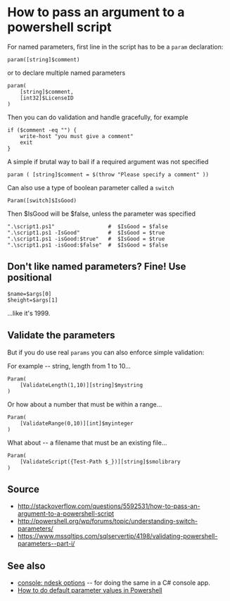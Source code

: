 ﻿# How to pass an argument to a powershell script

For named parameters, first line in the script has to be a `param` declaration:

	param([string]$comment)

or to declare multiple named parameters

	param(
		[string]$comment,
		[int32]$LicenseID
	)

Then you can do validation and handle gracefully, for example

	if ($comment -eq "") {
		write-host "you must give a comment"
		exit
	}

A simple if brutal way to bail if a required argument was not specified

	param ( [string]$comment = $(throw "Please specify a comment" ))

Can also use a type of boolean parameter called a `switch`

	Param([switch]$IsGood)

Then $IsGood will be $false, unless the parameter was specified

	".\script1.ps1"                 #  $IsGood = $false
	".\script1.ps1 -IsGood"         #  $IsGood = $true
	".\script1.ps1 -isGood:$true"   #  $IsGood = $true
	".\script1.ps1 -isGood:$false"  #  $IsGood = $false

## Don't like named parameters? Fine! Use positional

	$name=$args[0]
	$height=$args[1]

...like it's 1999.

## Validate the parameters

But if you do use real `params` you can also enforce simple validation:

For example -- string, length from 1 to 10...

	Param(
		[ValidateLength(1,10)][string]$mystring
	)

Or how about a number that must be within a range...

	Param(
		[ValidateRange(0,10)][int]$myinteger
	)

What about -- a filename that must be an existing file...

	Param(
		[ValidateScript({Test-Path $_})][string]$smolibrary
	)

## Source

- http://stackoverflow.com/questions/5592531/how-to-pass-an-argument-to-a-powershell-script
- http://powershell.org/wp/forums/topic/understanding-switch-parameters/
- https://www.mssqltips.com/sqlservertip/4198/validating-powershell-parameters--part-i/

## See also

- [console: ndesk options](../console/ndesk_options.md) -- for doing the same in a C# console app.
- [How to do default parameter values in Powershell](default_parameter_values.md)